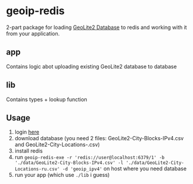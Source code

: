 # geoip-redis
2-part package for loading [GeoLite2 Database](https://dev.maxmind.com/geoip/geolite2-free-geolocation-data?lang=en) to redis and working with it from your application.

## app
Contains logic abot uploading existing GeoLite2 database to database
## lib
Contains types + lookup function


## Usage
1. login [here](https://dev.maxmind.com/geoip/geolite2-free-geolocation-data?lang=en)
2. download database (you need 2 files: GeoLite2-City-Blocks-IPv4.csv and GeoLite2-City-Locations-<lang>.csv)
3. install redis
4. run `geoip-redis-exe -r 'redis://user@localhost:6379/1' -b './data/GeoLite2-City-Blocks-IPv4.csv' -l './data/GeoLite2-City-Locations-ru.csv' -d 'geoip_ipv4'` on host where you need database
5. run your app (which use `./lib` i guess)